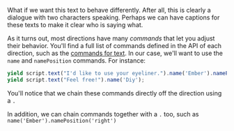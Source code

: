 What if we want this text to behave differently. After all, this is clearly a dialogue with two characters speaking. Perhaps we can have captions for these texts to make it clear who is saying what.

As it turns out, most directions have many _commands_ that let you adjust their behavior. You'll find a full list of commands defined in the API of each direction, such as the [commands for text](#/api/stage/directions/text). In our case, we'll want to use the `name` and `namePosition` commands. For instance:

```js
yield script.text("I'd like to use your eyeliner.").name('Ember').namePosition('right');
yield script.text("Feel free!").name('Diy');
```

You'll notice that we chain these commands directly off the direction using a `.`

In addition, we can chain commands together with a `.` too, such as `name('Ember').namePosition('right')`
